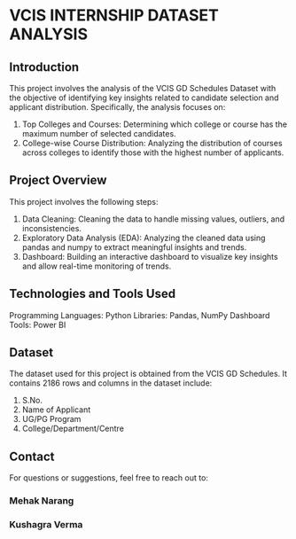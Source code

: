 # VCIS INTERNSHIP DATASET ANALYSIS
## Introduction
This project involves the analysis of the VCIS GD Schedules Dataset with the objective of identifying key insights related to candidate selection and applicant distribution. Specifically, the analysis focuses on:
1) Top Colleges and Courses: Determining which college or course has the maximum number of selected candidates.
2) College-wise Course Distribution: Analyzing the distribution of courses across colleges to identify those with the highest number of applicants. 

## Project Overview
This project involves the following steps:

1) Data Cleaning: Cleaning the data to handle missing values, outliers, and inconsistencies.
2) Exploratory Data Analysis (EDA): Analyzing the cleaned data using pandas and numpy to extract meaningful insights and trends.
3) Dashboard: Building an interactive dashboard to visualize key insights and allow real-time monitoring of trends.

## Technologies and Tools Used
Programming Languages: Python 
Libraries: Pandas, NumPy
Dashboard Tools: Power BI 

## Dataset
The dataset used for this project is obtained from the VCIS GD Schedules.
It contains 2186 rows and columns in the dataset include:
1) S.No.
2) Name of Applicant
3) UG/PG Program
4) College/Department/Centre

## Contact
For questions or suggestions, feel free to reach out to: 
### Mehak Narang 
### Kushagra Verma

